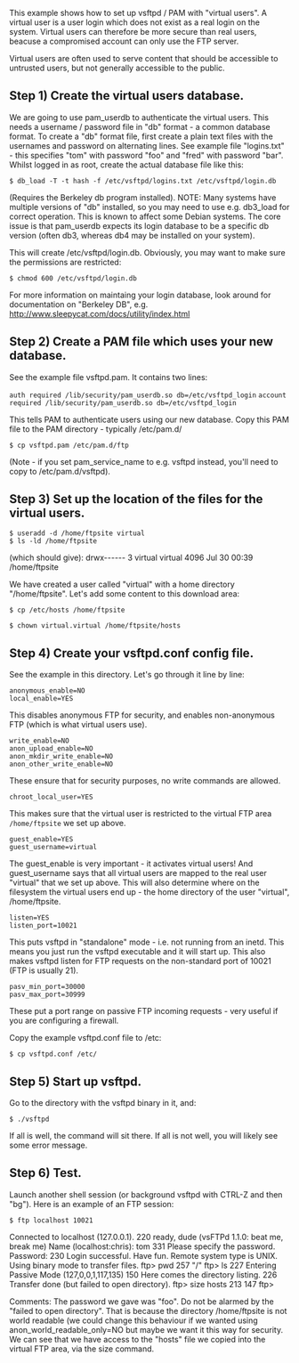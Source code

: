 
This example shows how to set up vsftpd / PAM with "virtual users".
A virtual user is a user login which does not exist as a real login on the
system. Virtual users can therefore be more secure than real users, beacuse
a compromised account can only use the FTP server.

Virtual users are often used to serve content that should be accessible to
untrusted users, but not generally accessible to the public.

## Step 1) Create the virtual users database.
We are going to use pam_userdb to authenticate the virtual users. This needs
a username / password file in "db" format - a common database format.
To create a "db" format file, first create a plain text files with the
usernames and password on alternating lines.
See example file "logins.txt" - this specifies "tom" with password "foo" and
"fred" with password "bar".
Whilst logged in as root, create the actual database file like this:

    $ db_load -T -t hash -f /etc/vsftpd/logins.txt /etc/vsftpd/login.db
    
(Requires the Berkeley db program installed).
NOTE: Many systems have multiple versions of "db" installed, so you may
need to use e.g. db3_load for correct operation. This is known to affect
some Debian systems. The core issue is that pam_userdb expects its login
database to be a specific db version (often db3, whereas db4 may be installed
on your system).

This will create /etc/vsftpd/login.db. Obviously, you may want to make sure
the permissions are restricted:

    $ chmod 600 /etc/vsftpd/login.db

For more information on maintaing your login database, look around for
documentation on "Berkeley DB", e.g.
http://www.sleepycat.com/docs/utility/index.html


## Step 2) Create a PAM file which uses your new database.

See the example file vsftpd.pam. It contains two lines:

`auth required /lib/security/pam_userdb.so db=/etc/vsftpd_login`
`account required /lib/security/pam_userdb.so db=/etc/vsftpd_login`

This tells PAM to authenticate users using our new database. Copy this PAM
file to the PAM directory - typically /etc/pam.d/

    $ cp vsftpd.pam /etc/pam.d/ftp

(Note - if you set pam_service_name to e.g. vsftpd instead, you'll need to copy
to /etc/pam.d/vsftpd).


## Step 3) Set up the location of the files for the virtual users.

    $ useradd -d /home/ftpsite virtual
    $ ls -ld /home/ftpsite
    
(which should give):
drwx------    3 virtual  virtual      4096 Jul 30 00:39 /home/ftpsite

We have created a user called "virtual" with a home directory "/home/ftpsite".
Let's add some content to this download area:

    $ cp /etc/hosts /home/ftpsite
    
    $ chown virtual.virtual /home/ftpsite/hosts


## Step 4) Create your vsftpd.conf config file.

See the example in this directory. Let's go through it line by line:

```
anonymous_enable=NO
local_enable=YES
```

This disables anonymous FTP for security, and enables non-anonymous FTP (which
is what virtual users use).

```
write_enable=NO
anon_upload_enable=NO
anon_mkdir_write_enable=NO
anon_other_write_enable=NO
```

These ensure that for security purposes, no write commands are allowed.

```
chroot_local_user=YES
```

This makes sure that the virtual user is restricted to the virtual FTP area
`/home/ftpsite` we set up above.

```
guest_enable=YES
guest_username=virtual
```

The guest_enable is very important - it activates virtual users! And
guest_username says that all virtual users are mapped to the real user
"virtual" that we set up above. This will also determine where on the
filesystem the virtual users end up - the home directory of the user
"virtual", /home/ftpsite.

```
listen=YES
listen_port=10021
```

This puts vsftpd in "standalone" mode - i.e. not running from an inetd. This
means you just run the vsftpd executable and it will start up. This also
makes vsftpd listen for FTP requests on the non-standard port of 10021 (FTP
is usually 21).

```
pasv_min_port=30000
pasv_max_port=30999
```

These put a port range on passive FTP incoming requests - very useful if
you are configuring a firewall.

Copy the example vsftpd.conf file to /etc:

    $ cp vsftpd.conf /etc/


## Step 5) Start up vsftpd.

Go to the directory with the vsftpd binary in it, and:

    $ ./vsftpd

If all is well, the command will sit there. If all is not well, you will
likely see some error message.


## Step 6) Test.

Launch another shell session (or background vsftpd with CTRL-Z and then "bg").
Here is an example of an FTP session:

    $ ftp localhost 10021
    
Connected to localhost (127.0.0.1).
220 ready, dude (vsFTPd 1.1.0: beat me, break me)
Name (localhost:chris): tom
331 Please specify the password.
Password:
230 Login successful. Have fun.
Remote system type is UNIX.
Using binary mode to transfer files.
ftp> pwd
257 "/"
ftp> ls
227 Entering Passive Mode (127,0,0,1,117,135)
150 Here comes the directory listing.
226 Transfer done (but failed to open directory).
ftp> size hosts
213 147
ftp>

Comments:
The password we gave was "foo".
Do not be alarmed by the "failed to open directory". That is because the
directory /home/ftpsite is not world readable (we could change this
behaviour if we wanted using anon_world_readable_only=NO but maybe we want
it this way for security.
We can see that we have access to the "hosts" file we copied into the virtual
FTP area, via the size command.

